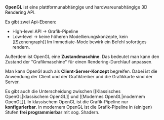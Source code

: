 
**OpenGL** ist eine plattformunabhängige und hardwareunabhängige 3D Rendering API.

Es gibt zwei Api-Ebenen:
- High-level API $\rightarrow$ Grafik-Pipeline
- Low-level $\rightarrow$ keine höheren Modellierungskonzepte, kein [[Szenengraph]]
Im Immediate-Mode bewirk ein Befehl sofortiges rendern.

Außerdem ist OpenGL eine **Zustandmaschine**. Das bedeutet man kann den Zustand der "Grafikmaschine" für einen Rendering-Durchlauf anpassen.

Man kann OpenGl auch als **Client-Server-Konzept** begreifen. Dabei ist die Anwendung der Client und der Grafiktreiber und die Grafikkarte sind der Server.

Es gibt auch die Unterscheidung zwischen [[Klassisches OpenGL|klassischem OpenGL]] und [[Modernes OpenGL|modernem OpenGL]].
In klassischem OpenGL ist die Grafik-Pipeline nur **konfigurierbar**.
In modernem OpenGL ist die Grafik-Pipeline in (einigen) Stufen **frei programmierbar** mit sog. Shadern.